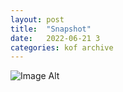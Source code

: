 ```yaml
---
layout:	post
title:	"Snapshot"
date:	2022-06-21 3
categories:	kof archive
---
```


![Image Alt](https://k0f.github.io/assets/2022-06-21-114117.jpg)